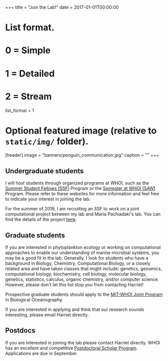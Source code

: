 +++
title = "Join the Lab!"
date = 2017-01-01T00:00:00

# List format.
#   0 = Simple
#   1 = Detailed
#   2 = Stream
list_format = 1

# Optional featured image (relative to `static/img/` folder).
[header]
image = "banners/penguin_communication.jpg"
caption = ""
+++

## Undergraduate students

I will host students through organized programs at WHOI, such as the [Summer Student Fellows (SSF)](https://www.whoi.edu/main/summer-student-fellowship) Program or the [Semester at WHOI (SAW)](http://www.whoi.edu/semester-at-whoi/) Program. Please refer to these websites for more information and feel free to indicate your interest in joining the lab.

For the summer of 2019, I am recruiting an SSF to work on a joint computational project between my lab and Maria Pachiadaki's lab. You can find the details of the project [here](http://www.whoi.edu/page.do?pid=149016&tid=7342&cid=272129).

## Graduate students

If you are interested in phytoplankton ecology or working on computational approaches to enable our understanding of marine microbial systems, you may be a good fit in the lab. Generally, I look for students who have a background in Biology, Chemistry, Computational Biology, or a closely related area and have taken classes that might include: genetics, genomics, computational biology, biochemistry, cell biology, molecular biology, genetics, statistics, calculus, organic chemistry, and/or computer science. However, please don't let this list stop you from contacting Harriet! 

Prospective graduate students should apply to the [MIT-WHOI Joint Program](http://mit.whoi.edu/) in Biological Oceanography. 

If you are interested in applying and think that our research sounds interesting, please email Harriet directly. 

## Postdocs

If you are interested in joining the lab please contact Harriet directly. WHOI has an excellent and competitive [Postdoctoral Scholar Program](https://www.whoi.edu/page.do?pid=8021). Applications are due in September.
